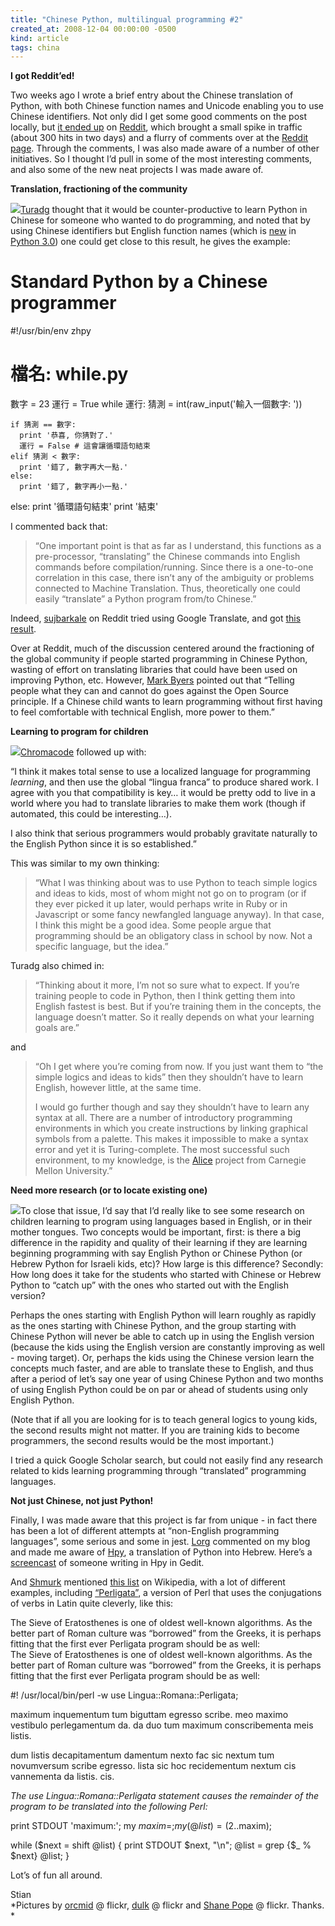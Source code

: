 ```yaml
---
title: "Chinese Python, multilingual programming #2"
created_at: 2008-12-04 00:00:00 -0500
kind: article
tags: china
---
```


**I got Reddit’ed!**

Two weeks ago I wrote a brief entry about the Chinese translation of
Python, with both Chinese function names and Unicode enabling you to use
Chinese identifiers. Not only did I get some good comments on the post
locally, but [it ended
up](http://www.reddit.com/r/Python/comments/7g2mz/chinese_python_translating_a_programming_language/?sort=controversial)
on [Reddit](http://reddit.com), which brought a small spike in traffic
(about 300 hits in two days) and a flurry of comments over at the
[Reddit
page](http://www.reddit.com/r/Python/comments/7g2mz/chinese_python_translating_a_programming_language/?sort=controversial).
Through the comments, I was also made aware of a number of other
initiatives. So I thought I’d pull in some of the most interesting
comments, and also some of the new neat projects I was made aware of.

**Translation, fractioning of the community**

[![](http://farm4.static.flickr.com/3073/3046267775_625c7f24cd_m.jpg)](http://farm4.static.flickr.com/3073/3046267775_625c7f24cd_m.jpg)[Turadg](http://aleahmad.net/turadg)
thought that it would be counter-productive to learn Python in Chinese
for someone who wanted to do programming, and noted that by using
Chinese identifiers but English function names (which is
[new](http://www.python.org/dev/peps/pep-3131/) in [Python
3.0](http://docs.python.org/3.0/whatsnew/3.0.html)) one could get close
to this result, he gives the example:

  # Standard Python by a Chinese programmer
  #!/usr/bin/env zhpy
  # 檔名: while.py
  數字 = 23
  運行 = True
  while 運行:
    猜測 = int(raw_input('輸入一個數字: '))

    if 猜測 == 數字:
      print '恭喜, 你猜對了.'
      運行 = False # 這會讓循環語句結束
    elif 猜測 < 數字:
      print '錯了, 數字再大一點.'
    else:
      print '錯了, 數字再小一點.'
  else:
    print '循環語句結束'
    print '結束'

I commented back that:

> “One important point is that as far as I understand, this functions as
> a pre-processor, “translating” the Chinese commands into English
> commands before compilation/running. Since there is a one-to-one
> correlation in this case, there isn’t any of the ambiguity or problems
> connected to Machine Translation. Thus, theoretically one could easily
> “translate” a Python program from/to Chinese.”

Indeed, [sujbarkale](http://www.reddit.com/user/surajbarkale/) on Reddit
tried using Google Translate, and got [this
result](http://xrl.us/ozqgt).

Over at Reddit, much of the discussion centered around the fractioning
of the global community if people started programming in Chinese Python,
wasting of effort on translating libraries that could have been used on
improving Python, etc. However, [Mark
Byers](http://www.reddit.com/user/MarkByers/) pointed out that “Telling
people what they can and cannot do goes against the Open Source
principle. If a Chinese child wants to learn programming without first
having to feel comfortable with technical English, more power to them.”

**Learning to program for children**

[![](http://farm3.static.flickr.com/2058/2210941843_3952c2762b_m.jpg)](http://farm3.static.flickr.com/2058/2210941843_3952c2762b_m.jpg)[Chromacode](http://www.reddit.com/user/chromakode/)
followed up with:

“I think it makes total sense to use a localized language for
programming *learning*, and then use the global “lingua franca” to
produce shared work. I agree with you that compatibility is key… it
would be pretty odd to live in a world where you had to translate
libraries to make them work (though if automated, this could be
interesting…).

I also think that serious programmers would probably gravitate naturally
to the English Python since it is so established.”

This was similar to my own thinking:

> “What I was thinking about was to use Python to teach simple logics
> and ideas to kids, most of whom might not go on to program (or if they
> ever picked it up later, would perhaps write in Ruby or in Javascript
> or some fancy newfangled language anyway). In that case, I think this
> might be a good idea. Some people argue that programming should be an
> obligatory class in school by now. Not a specific language, but the
> idea.”

Turadg also chimed in:

> “Thinking about it more, I’m not so sure what to expect. If you’re
> training people to code in Python, then I think getting them into
> English fastest is best. But if you’re training them in the concepts,
> the language doesn’t matter. So it really depends on what your
> learning goals are.”

and

> “Oh I get where you’re coming from now. If you just want them to “the
> simple logics and ideas to kids” then they shouldn’t have to learn
> English, however little, at the same time.
>
> I would go further though and say they shouldn’t have to learn any
> syntax at all. There are a number of introductory programming
> environments in which you create instructions by linking graphical
> symbols from a palette. This makes it impossible to make a syntax
> error and yet it is Turing-complete. The most successful such
> environment, to my knowledge, is the [Alice](http://www.alice.org/)
> project from Carnegie Mellon University.”

**Need more research (or to locate existing one)**

[![](http://farm4.static.flickr.com/3130/2423802887_b3c2056f84_m.jpg)](http://farm4.static.flickr.com/3130/2423802887_b3c2056f84_m.jpg)To
close that issue, I’d say that I’d really like to see some research on
children learning to program using languages based in English, or in
their mother tongues. Two concepts would be important, first: is there a
big difference in the rapidity and quality of their learning if they are
learning beginning programming with say English Python or Chinese Python
(or Hebrew Python for Israeli kids, etc)? How large is this difference?
Secondly: How long does it take for the students who started with
Chinese or Hebrew Python to “catch up” with the ones who started out
with the English version?

Perhaps the ones starting with English Python will learn roughly as
rapidly as the ones starting with Chinese Python, and the group starting
with Chinese Python will never be able to catch up in using the English
version (because the kids using the English version are constantly
improving as well - moving target). Or, perhaps the kids using the
Chinese version learn the concepts much faster, and are able to
translate these to English, and thus after a period of let’s say one
year of using Chinese Python and two months of using English Python
could be on par or ahead of students using only English Python.

(Note that if all you are looking for is to teach general logics to
young kids, the second results might not matter. If you are training
kids to become programmers, the second results would be the most
important.)

I tried a quick Google Scholar search, but could not easily find any
research related to kids learning programming through “translated”
programming languages.

**Not just Chinese, not just Python!**

Finally, I was made aware that this project is far from unique - in fact
there has been a lot of different attempts at “non-English programming
languages”, some serious and some in jest.
[Lorg](http://www.algorithm.co.il/blogs/) commented on my blog and made
me aware of [Hpy](http://pypi.python.org/pypi/hpy/0.2), a translation of
Python into Hebrew. Here’s a
[screencast](http://www.youtube.com/watch?v=jZEx9JCsQCw) of someone
writing in Hpy in Gedit.

And [Shmurk](http://www.reddit.com/user/Shmurk/) mentioned [this
list](http://en.wikipedia.org/wiki/Non-English-based_programming_languages)
on Wikipedia, with a lot of different examples, including
[“Perligata”](http://www.csse.monash.edu.au/~damian/papers/HTML/Perligata.html),
a version of Perl that uses the conjugations of verbs in Latin quite
cleverly, like this:

The Sieve of Eratosthenes is one of oldest well-known algorithms. As the
better part of Roman culture was “borrowed” from the Greeks, it is
perhaps fitting that the first ever Perligata program should be as
well:\
 The Sieve of Eratosthenes is one of oldest well-known algorithms. As
the better part of Roman culture was “borrowed” from the Greeks, it is
perhaps fitting that the first ever Perligata program should be as well:

  #! /usr/local/bin/perl -w
  use Lingua::Romana::Perligata;

  maximum inquementum tum biguttam egresso scribe.
  meo maximo vestibulo perlegamentum da.
  da duo tum maximum conscribementa meis listis.

  dum listis decapitamentum damentum nexto
      fac sic
        nextum tum novumversum scribe egresso.
        lista sic hoc recidementum nextum cis vannementa da listis.
      cis.

*The use Lingua::Romana::Perligata statement causes the remainder of the
program to be translated into the following Perl:*

  print STDOUT 'maximum:';
  my $maxim = ;
  my (@list) = (2..$maxim);

  while ($next = shift @list) {
    print STDOUT $next, "\n";
    @list = grep {$_ % $next} @list;
    }

Lot’s of fun all around.

Stian\
 *Pictures by [orcmid](http://flickr.com/photos/orcmid/) @ flickr,
[dulk](http://flickr.com/photos/11527081@N05/) @ flickr and [Shane
Pope](http://flickr.com/photos/shanepope/) @ flickr. Thanks.\
*
